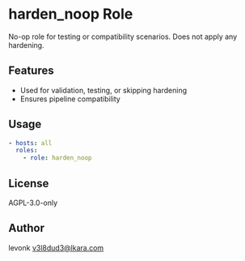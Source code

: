 # harden_noop Role

No-op role for testing or compatibility scenarios. Does not apply any hardening.

## Features
- Used for validation, testing, or skipping hardening
- Ensures pipeline compatibility

## Usage
```yaml
- hosts: all
  roles:
    - role: harden_noop
```

## License
AGPL-3.0-only

## Author
levonk <v3l8dud3@lkara.com>
